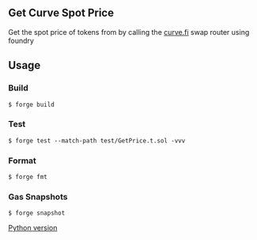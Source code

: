 ## Get Curve Spot Price


Get the spot price of tokens from by calling the [curve.fi](https://curve.fi/) swap router using foundry

## Usage

### Build

```shell
$ forge build
```

### Test

```shell
$ forge test --match-path test/GetPrice.t.sol -vvv
```

### Format

```shell
$ forge fmt
```

### Gas Snapshots

```shell
$ forge snapshot
```

[Python version](https://github.com/Aviksaikat/Get-Curve-Spot-Price)
